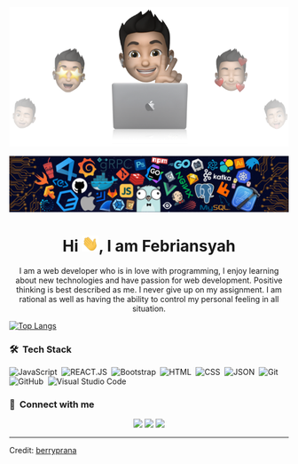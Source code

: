 <p align="center"><img src="https://raw.githubusercontent.com/KevinPatel04/KevinPatel04/master/cover-thompson.png"></p>
<p align="center"><img src="https://raw.githubusercontent.com/KevinPatel04/KevinPatel04/master/header.png"></p>

<h1 align="center">Hi <img src="https://raw.githubusercontent.com/KevinPatel04/KevinPatel04/master/Hi.gif" width="30px">, I am Febriansyah</h1>

<p align="center" width="150px">I am a web developer who is in love with programming, I enjoy learning about new technologies and have passion for web development. Positive thinking is best described as me. I never give up on my assignment. I am rational as well as having the ability to control my personal feeling in all situation.</p>


[![Top Langs](https://github-readme-stats.vercel.app/api/top-langs/?username=berryprana)](https://github.com/berryprana/github-readme-stats)

### 🛠 &nbsp;Tech Stack

![JavaScript](https://img.shields.io/badge/-JavaScript-05122A?style=flat&logo=javascript)&nbsp;
![REACT.JS](https://img.shields.io/badge/-React.js-05122A?style=flat&logo=react.js&logoColor=FF2D20)&nbsp;
![Bootstrap](https://img.shields.io/badge/-Bootstrap-05122A?style=flat&logo=bootstrap&logoColor=563D7C)&nbsp;
![HTML](https://img.shields.io/badge/-HTML-05122A?style=flat&logo=HTML5)&nbsp;
![CSS](https://img.shields.io/badge/-CSS-05122A?style=flat&logo=CSS3&logoColor=1572B6)&nbsp;
![JSON](https://img.shields.io/badge/-JSON-05122A?style=flat&logo=json&logoColor=000000)&nbsp;
![Git](https://img.shields.io/badge/-Git-05122A?style=flat&logo=git)&nbsp;
![GitHub](https://img.shields.io/badge/-GitHub-05122A?style=flat&logo=github)&nbsp;
![Visual Studio Code](https://img.shields.io/badge/-Visual%20Studio%20Code-05122A?style=flat&logo=visual-studio-code&logoColor=007ACC)&nbsp;

### :link: &nbsp;Connect with me

<p align="center">
<a href="https://www.linkedin.com/in/berryprana"><img src="https://img.shields.io/badge/-Berry%20Prana-0077B5?style=for-the-badge&logo=Linkedin&logoColor=white"/></a>
<a href="mailto:berryprana@gmail.com"><img src="https://img.shields.io/badge/-1102.adiputra@gmail.com-D14836?style=for-the-badge&logo=Gmail&logoColor=white"/></a>
<a href="https://www.instagram.com/febriaansz"><img src="https://img.shields.io/badge/-febriansyah.me-E4405F?style=for-the-badge&logo=Instagram&logoColor=white"/></a>
</p>

---
Credit: [berryprana](https://github.com/berryprana/)
